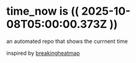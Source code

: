 # time_now is (( 2025-10-08T05:00:00.373Z ))

an automated repo that shows the currnent time

inspired by [breakingheatmap](https://github.com/breakingheatmap/breakingheatmap)